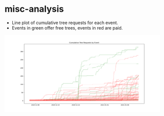 # misc-analysis

- Line plot of cumulative tree requests for each event.
- Events in green offer free trees, events in red are paid.

![Cumulative Tree Requests](https://github.com/tree-plenish/misc-analysis/blob/main/cumulativeRequests011221.png)
